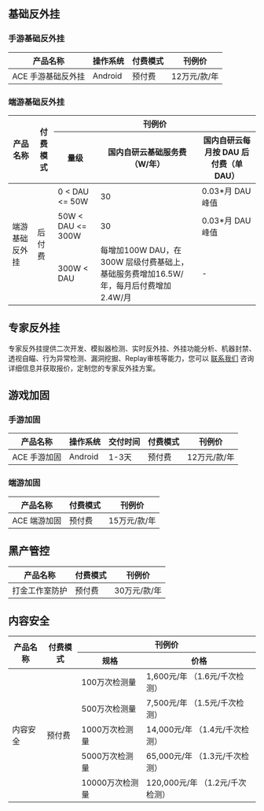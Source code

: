 ## 基础反外挂
### 手游基础反外挂
| 产品名称          | 操作系统 | 付费模式 | 刊例价       |
| ----------------- | -------- | -------- | ------------ |
| ACE 手游基础反外挂 | Android  | 预付费   | 12万元/款/年 |


### 端游基础反外挂
<table>
<thead>
<tr>
<th rowspan=2 >产品名称</th>
<th rowspan=2 >付费模式</th>
<th colspan=3 >刊例价</th>
</tr>
<tr>
<th>量级</th>
<th>国内自研云基础服务费（W/年）</th>
<th>国内自研云每月按 DAU 后付费（单 DAU）</th>
</tr>
</thead>
<tbody>
<tr>
<td rowspan=3 >端游基础反外挂</td>
<td rowspan=3 >后付费</td>
<td>0 < DAU <= 50W</td>
<td>30</td>
<td>0.03*月 DAU 峰值</td>
</tr>
<tr>
<td>50W < DAU <= 300W</td>
<td>30</td>
<td>0.03*月 DAU 峰值</td>
</tr>
<tr>
<td>300W < DAU</td>
<td>每增加100W DAU，在300W 层级付费基础上，基础服务费增加16.5W/年，每月后付费增加2.4W/月</td>
<td>-</td>
</tr>
</tbody></table>

## 专家反外挂
专家反外挂提供二次开发、模拟器检测、实时反外挂、外挂功能分析、机器封禁、透视自瞄、行为异常检测、漏洞挖掘、Replay审核等能力，您可以 [联系我们](https://cloud.tencent.com/online-service) 咨询详细信息并获取报价，定制您的专家反外挂方案。

## 游戏加固
### 手游加固
| 产品名称     | 操作系统 | 交付时间 | 付费模式 | 刊例价       |
| ------------ | -------- | -------- | -------- | ------------ |
| ACE 手游加固 | Android  | 1-3天    | 预付费   | 12万元/款/年 |

### 端游加固
| 产品名称     | 付费模式 | 刊例价       |
| ------------ | -------- | ------------ |
| ACE 端游加固 | 预付费   | 15万元/款/年 |


## 黑产管控
| 产品名称       | 付费模式 | 刊例价       |
| -------------- | -------- | ------------ |
| 打金工作室防护 | 预付费   | 30万元/款/年 |


## 内容安全
<table>
<thead>
<tr>
<th rowspan=2 >产品名称</th>
<th rowspan=2 >付费模式</th>
<th colspan=2 >刊例价</th>
</tr>
<tr>
<th>规格</th>
<th>价格</th>
</tr>
</thead>
<tbody>
<tr>
<td rowspan=5>内容安全</td>
<td rowspan=5>预付费</td>
<td>100万次检测量</td>
<td>1,600元/年     （1.6元/千次检测）</td>
</tr>
<tr>
<td>500万次检测量</td>
<td>7,500元/年     （1.5元/千次检测）</td>
</tr>
<tr>
<td>1000万次检测量</td>
<td>14,000元/年     （1.4元/千次检测）</td>
</tr>
<tr>
<td>5000万次检测量</td>
<td>65,000元/年     （1.3元/千次检测）</td>
</tr>
<tr>
<td>10000万次检测量</td>
<td>120,000元/年     （1.2元/千次检测）</td>
</tr>
</tbody></table>
